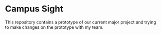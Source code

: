 # Campus Sight
This repository contains a prototype of our current major project and trying to make changes on the prototype with my team.
